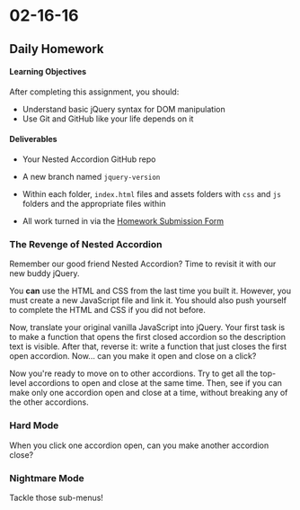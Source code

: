 # 02-16-16

## Daily Homework

#### Learning Objectives

After completing this assignment, you should:

* Understand basic jQuery syntax for DOM manipulation
* Use Git and GitHub like your life depends on it

#### Deliverables

* Your Nested Accordion GitHub repo
* A new branch named `jquery-version`
* Within each folder, `index.html` files and assets folders with `css` and `js` folders and the appropriate files within

* All work turned in via the [Homework Submission Form](https://docs.google.com/a/theironyard.com/forms/d/1kgFQrS4ZIh-h82ruErBGX9lTF3PIomq01kTvT2DZr2A/viewform)

### The Revenge of Nested Accordion

Remember our good friend Nested Accordion? Time to revisit it with our new buddy jQuery.

You **can** use the HTML and CSS from the last time you built it. However, you must create a new JavaScript file and link it. You should also push yourself to complete the HTML and CSS if you did not before.

Now, translate your original vanilla JavaScript into jQuery.  Your first task is to make a function that opens the first closed accordion so the description text is visible. After that, reverse it: write a function that just closes the first open accordion. Now... can you make it open and close on a click?

Now you're ready to move on to other accordions. Try to get all the top-level accordions to open and close at the same time. Then, see if you can make only one accordion open and close at a time, without breaking any of the other accordions.

### Hard Mode

When you click one accordion open, can you make another accordion close?

### Nightmare Mode

Tackle those sub-menus!
